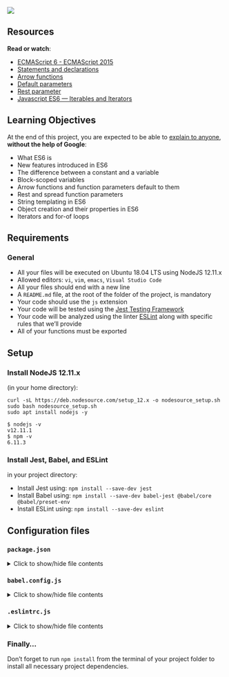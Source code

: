 ![](https://s3.amazonaws.com/alx-intranet.hbtn.io/uploads/medias/2019/12/08806026ef621f900121.png?X-Amz-Algorithm=AWS4-HMAC-SHA256&X-Amz-Credential=AKIARDDGGGOUSBVO6H7D%2F20221220%2Fus-east-1%2Fs3%2Faws4_request&X-Amz-Date=20221220T212914Z&X-Amz-Expires=86400&X-Amz-SignedHeaders=host&X-Amz-Signature=af70a072faae7978f0c311144d1d9002f21d26fcb1d1c8f65f5e5eb6938fceac)

Resources
---------

**Read or watch**:

*   [ECMAScript 6 - ECMAScript 2015](/rltoken/HRvh-7X2k2JmPu2XMuvlnQ "ECMAScript 6 - ECMAScript 2015")
*   [Statements and declarations](/rltoken/bu6OK8Wbzzxr04Si-qup-w "Statements and declarations")
*   [Arrow functions](/rltoken/kn70en_i7XsVl9PUhAK1fQ "Arrow functions")
*   [Default parameters](/rltoken/e1-hBHivLFWOip87Lc4Jfw "Default parameters")
*   [Rest parameter](/rltoken/TB_tbhDM8tPkVIS4_Tw_rw "Rest parameter")
*   [Javascript ES6 — Iterables and Iterators](/rltoken/-AhjdgEBG1O6dC-ZTiX65g "Javascript ES6 — Iterables and Iterators")

Learning Objectives
-------------------

At the end of this project, you are expected to be able to [explain to anyone](/rltoken/TyqtB2dhm7oqGWD-ZNvFxw "explain to anyone"), **without the help of Google**:

*   What ES6 is
*   New features introduced in ES6
*   The difference between a constant and a variable
*   Block-scoped variables
*   Arrow functions and function parameters default to them
*   Rest and spread function parameters
*   String templating in ES6
*   Object creation and their properties in ES6
*   Iterators and for-of loops

Requirements
------------

### General

*   All your files will be executed on Ubuntu 18.04 LTS using NodeJS 12.11.x
*   Allowed editors: `vi`, `vim`, `emacs`, `Visual Studio Code`
*   All your files should end with a new line
*   A `README.md` file, at the root of the folder of the project, is mandatory
*   Your code should use the `js` extension
*   Your code will be tested using the [Jest Testing Framework](/rltoken/K0bBQgH1IKAABeUzTmzxAA "Jest Testing Framework")
*   Your code will be analyzed using the linter [ESLint](/rltoken/iKElBm_Xlj10nllm5OILKA "ESLint") along with specific rules that we’ll provide
*   All of your functions must be exported

Setup
-----

### Install NodeJS 12.11.x

(in your home directory):

    curl -sL https://deb.nodesource.com/setup_12.x -o nodesource_setup.sh
    sudo bash nodesource_setup.sh
    sudo apt install nodejs -y

    $ nodejs -v
    v12.11.1
    $ npm -v
    6.11.3

### Install Jest, Babel, and ESLint

in your project directory:

*   Install Jest using: `npm install --save-dev jest`
*   Install Babel using: `npm install --save-dev babel-jest @babel/core @babel/preset-env`
*   Install ESLint using: `npm install --save-dev eslint`

Configuration files
-------------------

### `package.json`

<details>
    <summary> Click to show/hide file contents </summary>

    ```json
    {
      "scripts": {
        "lint": "./node_modules/.bin/eslint",
        "check-lint": "lint [0-9]*.js",
        "dev": "npx babel-node",
        "test": "jest",
        "full-test": "./node_modules/.bin/eslint [0-9]*.js && jest"
      },
      "devDependencies": {
        "@babel/core": "^7.6.0",
        "@babel/node": "^7.8.0",
        "@babel/preset-env": "^7.6.0",
        "eslint": "^6.4.0",
        "eslint-config-airbnb-base": "^14.0.0",
        "eslint-plugin-import": "^2.18.2",
        "eslint-plugin-jest": "^22.17.0",
        "jest": "^24.9.0"
      }
    }
    ```
</details>

### `babel.config.js`

<details>
    <summary> Click to show/hide file contents </summary>

    ```js
    module.exports = {
      presets: [
        [
          '@babel/preset-env',
          {
            targets: {
              node: 'current',
            },
          },
        ],
      ],
    };
    ```
</details>

### `.eslintrc.js`

<details>
    <summary> Click to show/hide file contents </summary>

    ```js
    module.exports = {
      env: {
        browser: false,
        es6: true,
        jest: true,
      },
      extends: [
        'airbnb-base',
        'plugin:jest/all',
      ],
      globals: {
        Atomics: 'readonly',
        SharedArrayBuffer: 'readonly',
      },
      parserOptions: {
        ecmaVersion: 2018,
        sourceType: 'module',
      },
      plugins: ['jest'],
      rules: {
        'no-console': 'off',
        'no-shadow': 'off',
        'no-restricted-syntax': [
          'error',
          'LabeledStatement',
          'WithStatement',
        ],
      },
      overrides:[
        {
          files: ['*.js'],
          excludedFiles: 'babel.config.js',
        }
      ]
    };
    ```
</details>

### Finally…

Don’t forget to run `npm install` from the terminal of your project folder to install all necessary project dependencies.
